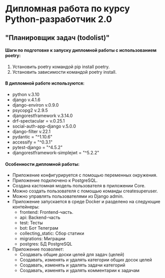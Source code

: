 # Дипломная работа по курсу Python-разработчик 2.0
## "Планировщик задач (todolist)"

#### Шаги по подготовке к запуску дипломной работы с использованием poetry:
1. Установить poetry командой pip install poetry.
2. Установить зависимости командой poetry install.

#### В дипломной работе используются:
* python v.3.10
* django v.4.1.6
* django-environ v.0.9.0
* psycopg2 v.2.9.5
* djangorestframework v.3.14.0
* drf-spectacular = v.0.25.1
* social-auth-app-django v.5.0.0
* django-filter v.22.1
* pydantic = "^1.10.6"
* accessify = "^0.3.1"
* pytest-django = "^4.5.2"
* djangorestframework-simplejwt = "^5.2.2"

#### Особенности дипломной работы:
* Приложение конфигурируется с помощью переменных окружения.
* Приложение подключено к PostgreSQL.
* Создана кастомная модель пользователя в приложении Core.
* Можно создать пользователя с помощью команды createsuperuser.
* Можно управлять пользователями из Django admin.
* Приложение запускается в среде Docker и разделено на следующие контейнеры:
  * frontend: Frontend-часть.
  * api: Backend-часть
  * test: Тесты
  * bot: Бот Телеграм
  * collecting_static: Сбор статики
  * migrations: Миграции
  * postgres: БД PostgreSQL
* Приложение позволяет:
  * Создавать общие доски целей для задач (целей)
  * Создавать, изменять и удалять категории общих досок целей
  * Создавать, изменять и удалять задачи категорий
  * Создавать, изменять и удалять комментарии к задачам